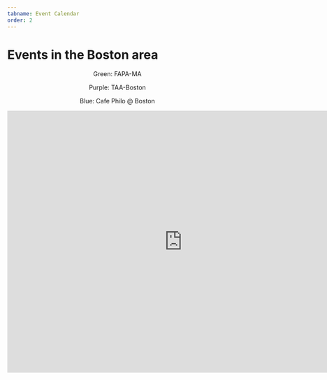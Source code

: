 ```yaml
---
tabname: Event Calendar
order: 2
---
```


Events in the Boston area
=========================

<div style="text-align: center;">
Green: FAPA-MA

Purple: TAA-Boston

Blue: Cafe Philo @ Boston

<iframe src="https://calendar.google.com/calendar/embed?title=%20&amp;height=600&amp;wkst=1&amp;bgcolor=%23ffffff&amp;src=hkmvm922b8vl92i1134l30k3u8%40group.calendar.google.com&amp;color=%232952A3&amp;src=0h4mgqjn6ua6t1mij3hvukq89o%40group.calendar.google.com&amp;color=%230D7813&amp;src=v2hr0vm3r6dqm2n2j31ms60sb4%40group.calendar.google.com&amp;color=%235229A3&amp;ctz=America%2FNew_York" style="border-width:0" width="800" height="600" frameborder="0" scrolling="no"></iframe>
</div>